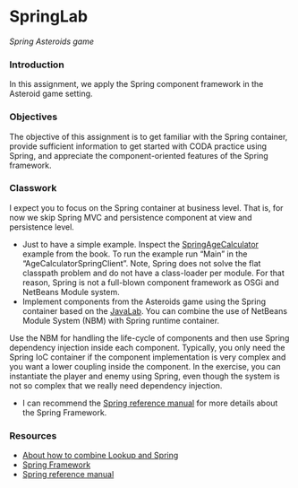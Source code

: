 # SpringLab

_Spring Asteroids game_

### Introduction

In this assignment, we apply the Spring component framework in the Asteroid game setting.

### Objectives

The objective of this assignment is to get familiar with the Spring container, provide sufficient information to get
started with CODA practice using Spring, and appreciate the component-oriented features of the Spring framework.

### Classwork

I expect you to focus on the Spring container at business level. That is, for now we skip Spring MVC and persistence
component at view and persistence level.

- Just to have a simple example. Inspect the
  [SpringAgeCalculator](https://github.com/sweat-tek/SB4-KOM-F20/tree/master/SpringAgeCalculator) example from the
  book. To run the example run “Main” in the “AgeCalculatorSpringClient”. Note, Spring does not solve the flat
  classpath problem and do not have a class-loader per module. For that reason, Spring is not a full-blown component
  framework as OSGi and NetBeans Module system.
- Implement components from the Asteroids game using the Spring container based on the
  [JavaLab](https://drive.google.com/file/d/1230YX4-bS_8-lXXFp4qqAC1f_mLAmDl9/view). You can combine the use of
  NetBeans Module System (NBM) with Spring runtime container.

Use the NBM for handling the life-cycle of components and then use Spring dependency injection inside each component.
Typically, you only need the Spring IoC container if the component implementation is very complex and you want a lower
coupling inside the component. In the exercise, you can instantiate the player and enemy using Spring, even though the
system is not so complex that we really need dependency injection.

- I can recommend the
  [Spring reference manual](https://docs.spring.io/spring-framework/docs/5.2.5.RELEASE/spring-framework-reference/) for
  more details about the Spring Framework.

### Resources

- [About how to combine Lookup and Spring](http://wiki.apidesign.org/wiki/LookupAndSpring)
- [Spring Framework](https://spring.io/projects/spring-framework/)
- [Spring reference manual](https://docs.spring.io/spring-framework/docs/5.2.5.RELEASE/spring-framework-reference/)
